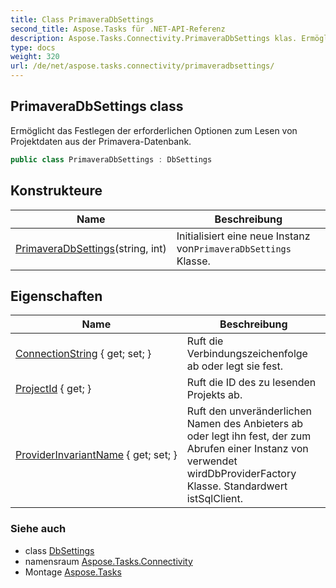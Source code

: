 ```yaml
---
title: Class PrimaveraDbSettings
second_title: Aspose.Tasks für .NET-API-Referenz
description: Aspose.Tasks.Connectivity.PrimaveraDbSettings klas. Ermöglicht das Festlegen der erforderlichen Optionen zum Lesen von Projektdaten aus der PrimaveraDatenbank.
type: docs
weight: 320
url: /de/net/aspose.tasks.connectivity/primaveradbsettings/
---
```

## PrimaveraDbSettings class

Ermöglicht das Festlegen der erforderlichen Optionen zum Lesen von Projektdaten aus der Primavera-Datenbank.

```csharp
public class PrimaveraDbSettings : DbSettings
```

## Konstrukteure

| Name | Beschreibung |
| --- | --- |
| [PrimaveraDbSettings](primaveradbsettings/)(string, int) | Initialisiert eine neue Instanz von`PrimaveraDbSettings` Klasse. |

## Eigenschaften

| Name | Beschreibung |
| --- | --- |
| [ConnectionString](../../aspose.tasks.connectivity/dbsettings/connectionstring/) { get; set; } | Ruft die Verbindungszeichenfolge ab oder legt sie fest. |
| [ProjectId](../../aspose.tasks.connectivity/primaveradbsettings/projectid/) { get; } | Ruft die ID des zu lesenden Projekts ab. |
| [ProviderInvariantName](../../aspose.tasks.connectivity/dbsettings/providerinvariantname/) { get; set; } | Ruft den unveränderlichen Namen des Anbieters ab oder legt ihn fest, der zum Abrufen einer Instanz von verwendet wirdDbProviderFactory Klasse.  Standardwert istSqlClient. |

### Siehe auch

* class [DbSettings](../dbsettings/)
* namensraum [Aspose.Tasks.Connectivity](../../aspose.tasks.connectivity/)
* Montage [Aspose.Tasks](../../)


